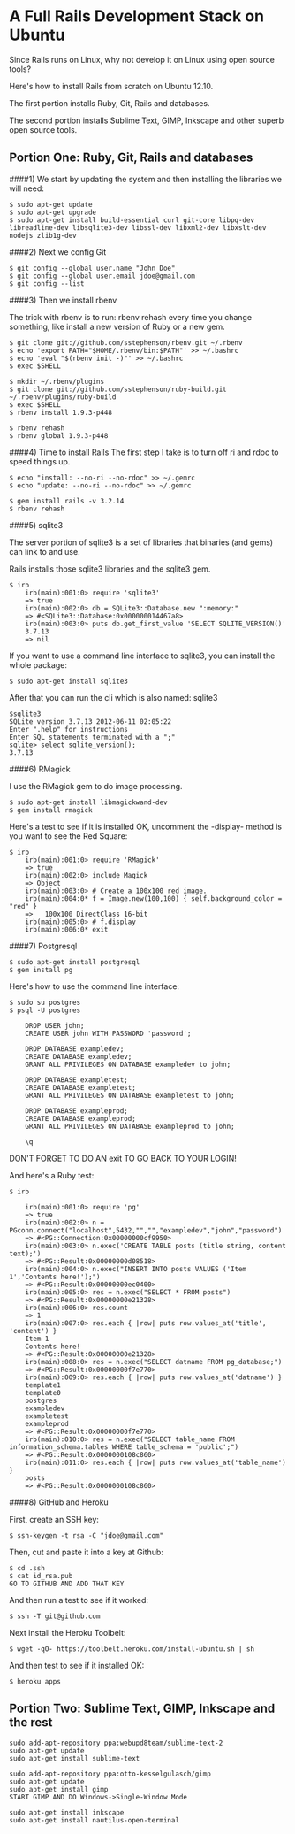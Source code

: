 A Full Rails Development Stack on Ubuntu
=========

Since Rails runs on Linux, why not develop it on Linux using open source tools?

Here's how to install Rails from scratch on Ubuntu 12.10.

The first portion installs Ruby, Git, Rails and databases.

The second portion installs Sublime Text, GIMP, Inkscape and other superb open source tools.

Portion One: Ruby, Git, Rails and databases
-

####1) We start by updating the system and then installing the libraries we will need:

    $ sudo apt-get update
    $ sudo apt-get upgrade
    $ sudo apt-get install build-essential curl git-core libpq-dev libreadline-dev libsqlite3-dev libssl-dev libxml2-dev libxslt-dev nodejs zlib1g-dev

####2) Next we config Git

    $ git config --global user.name "John Doe"
    $ git config --global user.email jdoe@gmail.com
    $ git config --list

####3) Then we install rbenv

The trick with rbenv is to run: rbenv rehash every time you change something, like install a new version of Ruby or a new gem.

    $ git clone git://github.com/sstephenson/rbenv.git ~/.rbenv
    $ echo 'export PATH="$HOME/.rbenv/bin:$PATH"' >> ~/.bashrc
    $ echo 'eval "$(rbenv init -)"' >> ~/.bashrc
    $ exec $SHELL
    
    $ mkdir ~/.rbenv/plugins
    $ git clone git://github.com/sstephenson/ruby-build.git ~/.rbenv/plugins/ruby-build
    $ exec $SHELL
    $ rbenv install 1.9.3-p448
    
    $ rbenv rehash
    $ rbenv global 1.9.3-p448

####4) Time to install Rails
The first step I take is to turn off ri and rdoc to speed things up.

    $ echo "install: --no-ri --no-rdoc" >> ~/.gemrc
    $ echo "update: --no-ri --no-rdoc" >> ~/.gemrc

    $ gem install rails -v 3.2.14
    $ rbenv rehash

####5) sqlite3

The server portion of sqlite3 is a set of libraries that binaries (and gems) can link to and use.

Rails installs those sqlite3 libraries and the sqlite3 gem.

    $ irb
        irb(main):001:0> require 'sqlite3'
    	=> true
    	irb(main):002:0> db = SQLite3::Database.new ":memory:"
    	=> #<SQLite3::Database:0x000000014467a8>
    	irb(main):003:0> puts db.get_first_value 'SELECT SQLITE_VERSION()'
    	3.7.13
    	=> nil

If you want to use a command line interface to sqlite3, you can install the whole package:

    $ sudo apt-get install sqlite3

After that you can run the cli which is also named: sqlite3

	$sqlite3
	SQLite version 3.7.13 2012-06-11 02:05:22
	Enter ".help" for instructions
	Enter SQL statements terminated with a ";"
	sqlite> select sqlite_version();
	3.7.13

####6) RMagick

I use the RMagick gem to do image processing.

    $ sudo apt-get install libmagickwand-dev
    $ gem install rmagick

Here's a test to see if it is installed OK, uncomment the -display- method is you want to see the Red Square:

    $ irb
        irb(main):001:0> require 'RMagick'
        => true
        irb(main):002:0> include Magick
        => Object
        irb(main):003:0> # Create a 100x100 red image.
        irb(main):004:0* f = Image.new(100,100) { self.background_color = "red" }
        =>   100x100 DirectClass 16-bit
        irb(main):005:0> # f.display
        irb(main):006:0* exit

####7) Postgresql

    $ sudo apt-get install postgresql
    $ gem install pg

Here's how to use the command line interface:

    $ sudo su postgres
    $ psql -U postgres
    
    	DROP USER john;
    	CREATE USER john WITH PASSWORD 'password';
    
    	DROP DATABASE exampledev;
    	CREATE DATABASE exampledev;
    	GRANT ALL PRIVILEGES ON DATABASE exampledev to john;
    
    	DROP DATABASE exampletest;
    	CREATE DATABASE exampletest;
    	GRANT ALL PRIVILEGES ON DATABASE exampletest to john;
    
    	DROP DATABASE exampleprod;
    	CREATE DATABASE exampleprod;
    	GRANT ALL PRIVILEGES ON DATABASE exampleprod to john;
    
    	\q

DON'T FORGET TO DO AN exit TO GO BACK TO YOUR LOGIN!

And here's a Ruby test:

    $ irb
    
    	irb(main):001:0> require 'pg'
    	=> true
    	irb(main):002:0> n = PGconn.connect("localhost",5432,"","","exampledev","john","password")
    	=> #<PG::Connection:0x00000000cf9950>
    	irb(main):003:0> n.exec('CREATE TABLE posts (title string, content text);')
    	=> #<PG::Result:0x00000000d08518>
    	irb(main):004:0> n.exec("INSERT INTO posts VALUES ('Item 1','Contents here!');")
    	=> #<PG::Result:0x00000000ec0400>
    	irb(main):005:0> res = n.exec("SELECT * FROM posts")
    	=> #<PG::Result:0x00000000e21328>
    	irb(main):006:0> res.count
    	=> 1
    	irb(main):007:0> res.each { |row| puts row.values_at('title', 'content') } 
    	Item 1
    	Contents here!
    	=> #<PG::Result:0x00000000e21328>
    	irb(main):008:0> res = n.exec("SELECT datname FROM pg_database;")
    	=> #<PG::Result:0x00000000f7e770>
    	irb(main):009:0> res.each { |row| puts row.values_at('datname') } 
    	template1
    	template0
    	postgres
    	exampledev
    	exampletest
    	exampleprod
    	=> #<PG::Result:0x00000000f7e770>
    	irb(main):010:0> res = n.exec("SELECT table_name FROM information_schema.tables WHERE table_schema = 'public';")
    	=> #<PG::Result:0x0000000108c860>
    	irb(main):011:0> res.each { |row| puts row.values_at('table_name') } 
    	posts
    	=> #<PG::Result:0x0000000108c860>
        
####8) GitHub and Heroku

First, create an SSH key:

    $ ssh-keygen -t rsa -C "jdoe@gmail.com"

Then, cut and paste it into a key at Github:

    $ cd .ssh
    $ cat id_rsa.pub 
    GO TO GITHUB AND ADD THAT KEY 

And then run a test to see if it worked:

    $ ssh -T git@github.com

Next install the Heroku Toolbelt:

    $ wget -qO- https://toolbelt.heroku.com/install-ubuntu.sh | sh

And then test to see if it installed OK:

    $ heroku apps 

Portion Two: Sublime Text, GIMP, Inkscape and the rest
-

    sudo add-apt-repository ppa:webupd8team/sublime-text-2
    sudo apt-get update
    sudo apt-get install sublime-text
    
    sudo add-apt-repository ppa:otto-kesselgulasch/gimp
    sudo apt-get update
    sudo apt-get install gimp
    START GIMP AND DO Windows->Single-Window Mode
    
    sudo apt-get install inkscape
    sudo apt-get install nautilus-open-terminal
